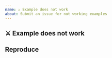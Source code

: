 ```yaml
---
name: ⚔ Example does not work
about: Submit an issue for not working examples
---
```


## ⚔ Example does not work

<!--
Which example we are talking about?
-->

## Reproduce

<!--
Describe all the steps to reproduce the problem from a fresh `git clone && npm install`
-->
